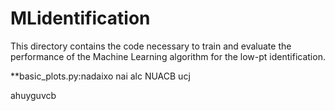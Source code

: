 # MLidentification

This directory contains the code necessary to train and evaluate the performance of the Machine Learning algorithm for the low-pt identification.

**basic_plots.py:nadaixo   nai alc 
NUACB ucj

ahuyguvcb
